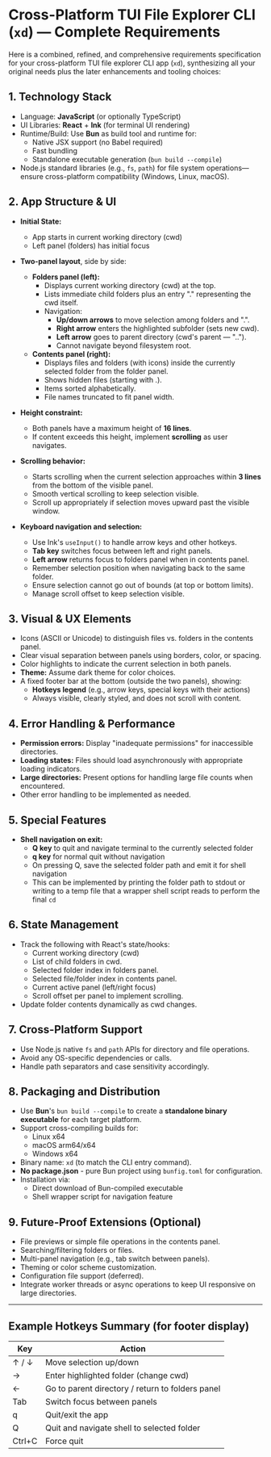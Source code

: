
# Cross-Platform TUI File Explorer CLI (`xd`) — Complete Requirements

Here is a combined, refined, and comprehensive requirements specification for your cross-platform TUI file explorer CLI app (`xd`), synthesizing all your original needs plus the later enhancements and tooling choices:


## 1. **Technology Stack**
- Language: **JavaScript** (or optionally TypeScript)
- UI Libraries: **React** + **Ink** (for terminal UI rendering)
- Runtime/Build: Use **Bun** as build tool and runtime for:
  - Native JSX support (no Babel required)
  - Fast bundling
  - Standalone executable generation (`bun build --compile`)
- Node.js standard libraries (e.g., `fs`, `path`) for file system operations—ensure cross-platform compatibility (Windows, Linux, macOS).


## 2. **App Structure & UI**
- **Initial State:**
  - App starts in current working directory (cwd)
  - Left panel (folders) has initial focus
  
- **Two-panel layout**, side by side:
  - **Folders panel (left):**
    - Displays current working directory (cwd) at the top.
    - Lists immediate child folders plus an entry "." representing the cwd itself.
    - Navigation:
      - **Up/down arrows** to move selection among folders and ".".
      - **Right arrow** enters the highlighted subfolder (sets new cwd).
      - **Left arrow** goes to parent directory (cwd's parent — "..").
      - Cannot navigate beyond filesystem root.
  - **Contents panel (right):**
    - Displays files and folders (with icons) inside the currently selected folder from the folder panel.
    - Shows hidden files (starting with .).
    - Items sorted alphabetically.
    - File names truncated to fit panel width.
  
- **Height constraint:**
  - Both panels have a maximum height of **16 lines**.
  - If content exceeds this height, implement **scrolling** as user navigates.

- **Scrolling behavior:**
  - Starts scrolling when the current selection approaches within **3 lines** from the bottom of the visible panel.
  - Smooth vertical scrolling to keep selection visible.
  - Scroll up appropriately if selection moves upward past the visible window.

- **Keyboard navigation and selection:**
  - Use Ink's `useInput()` to handle arrow keys and other hotkeys.
  - **Tab key** switches focus between left and right panels.
  - **Left arrow** returns focus to folders panel when in contents panel.
  - Remember selection position when navigating back to the same folder.
  - Ensure selection cannot go out of bounds (at top or bottom limits).
  - Manage scroll offset to keep selection visible.


## 3. **Visual & UX Elements**
- Icons (ASCII or Unicode) to distinguish files vs. folders in the contents panel.
- Clear visual separation between panels using borders, color, or spacing.
- Color highlights to indicate the current selection in both panels.
- **Theme:** Assume dark theme for color choices.
- A fixed footer bar at the bottom (outside the two panels), showing:
  - **Hotkeys legend** (e.g., arrow keys, special keys with their actions)
  - Always visible, clearly styled, and does not scroll with content.

## 4. **Error Handling & Performance**
- **Permission errors:** Display "inadequate permissions" for inaccessible directories.
- **Loading states:** Files should load asynchronously with appropriate loading indicators.
- **Large directories:** Present options for handling large file counts when encountered.
- Other error handling to be implemented as needed.


## 5. **Special Features**
- **Shell navigation on exit:**
  - **Q key** to quit and navigate terminal to the currently selected folder
  - **q key** for normal quit without navigation
  - On pressing Q, save the selected folder path and emit it for shell navigation
  - This can be implemented by printing the folder path to stdout or writing to a temp file that a wrapper shell script reads to perform the final `cd`


## 6. **State Management**
- Track the following with React's state/hooks:
  - Current working directory (cwd)
  - List of child folders in cwd.
  - Selected folder index in folders panel.
  - Selected file/folder index in contents panel.
  - Current active panel (left/right focus)
  - Scroll offset per panel to implement scrolling.
- Update folder contents dynamically as cwd changes.


## 7. **Cross-Platform Support**
- Use Node.js native `fs` and `path` APIs for directory and file operations.
- Avoid any OS-specific dependencies or calls.
- Handle path separators and case sensitivity accordingly.


## 8. **Packaging and Distribution**
- Use **Bun**'s `bun build --compile` to create a **standalone binary executable** for each target platform.
- Support cross-compiling builds for:
  - Linux x64
  - macOS arm64/x64
  - Windows x64
- Binary name: `xd` (to match the CLI entry command).
- **No package.json** - pure Bun project using `bunfig.toml` for configuration.
- Installation via:
  - Direct download of Bun-compiled executable
  - Shell wrapper script for navigation feature


## 9. **Future-Proof Extensions (Optional)**
- File previews or simple file operations in the contents panel.
- Searching/filtering folders or files.
- Multi-panel navigation (e.g., tab switch between panels).
- Theming or color scheme customization.
- Configuration file support (deferred).
- Integrate worker threads or async operations to keep UI responsive on large directories.

***

## Example Hotkeys Summary (for footer display)
| Key         | Action                                                 |
|-------------|--------------------------------------------------------|
| ↑ / ↓       | Move selection up/down                                 |
| →           | Enter highlighted folder (change cwd)                  |
| ←           | Go to parent directory / return to folders panel      |
| Tab         | Switch focus between panels                            |
| q           | Quit/exit the app                                      |
| Q           | Quit and navigate shell to selected folder            |
| Ctrl+C      | Force quit                                             |
